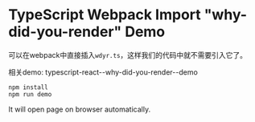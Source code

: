 TypeScript Webpack Import "why-did-you-render" Demo
=================================

可以在webpack中直接插入`wdyr.ts`，这样我们的代码中就不需要引入它了。

相关demo: typescript-react--why-did-you-render--demo

```
npm install
npm run demo
```

It will open page on browser automatically.
